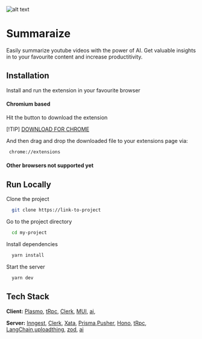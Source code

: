 ![alt text](https://xata.io/_next/image?url=%2Fmdx%2Fdocs%2Fmdx-blog%2Fpxci-hackathon%402x.jpg&w=3840&q=75)

# Summaraize

Easily summarize youtube videos with the power of AI. Get valuable insights in to your favourite content and increase productitivity.

## Installation

Install and run the extension in your favourite browser

#### Chromium based

Hit the button to download the extension

[!TIP]
[DOWNLOAD FOR CHROME](https://utfs.io/f/dd2c6c4d-c242-45a6-b397-3e3aad04c2c6-1jyp8g.crx)

And then drag and drop the downloaded file to your extensions page via:

```bash
 chrome://extensions
```

#### Other browsers not supported yet

## Run Locally

Clone the project

```bash
  git clone https://link-to-project
```

Go to the project directory

```bash
  cd my-project
```

Install dependencies

```bash
  yarn install
```

Start the server

```bash
  yarn dev
```

## Tech Stack

**Client:** [Plasmo](https://www.plasmo.com/), [tRpc](https://trpc.io/), [Clerk](https://clerk.dev/), [MUI](mui.com), [ai](https://sdk.vercel.ai/docs/introduction),

**Server:** [Inngest](https://www.inngest.com/), [Clerk](https://clerk.dev/), [Xata](https://xata.io/), [Prisma](prisma.io),[Pusher](https://pusher.com/), [Hono](https://hono.dev/), [tRpc](https://trpc.io/), [LangChain](langchain.com),[uploadthing](https://uploadthing.com/), [zod](https://zod.dev/), [ai](https://sdk.vercel.ai/docs/introduction)
